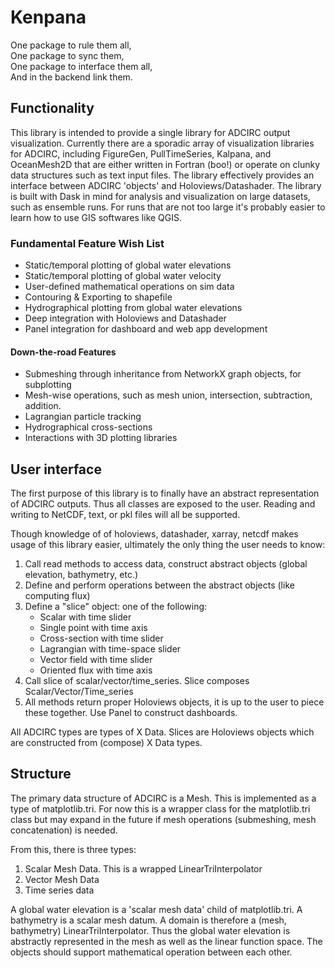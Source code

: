 # Kenpana

One package to rule them all,\
One package to sync them,\
One package to interface them all,\
And in the backend link them. 

## Functionality 
This library is intended to provide a single library for ADCIRC output visualization. Currently there are a sporadic array of visualization libraries for ADCIRC, including FigureGen, PullTimeSeries, Kalpana, and OceanMesh2D that are either written in Fortran (boo!) or operate on clunky data structures such as text input files. The library effectively provides an interface between ADCIRC 'objects' and Holoviews/Datashader. The library is built with Dask in mind for analysis and visualization on large datasets, such as ensemble runs. For runs that are not too large it's probably easier to learn how to use GIS softwares like QGIS. 

### Fundamental Feature Wish List 

* Static/temporal plotting of global water elevations
* Static/temporal plotting of global water velocity 
* User-defined mathematical operations on sim data 
* Contouring & Exporting to shapefile
* Hydrographical plotting from global water elevations 
* Deep integration with Holoviews and Datashader 
* Panel integration for dashboard and web app development

#### Down-the-road Features

* Submeshing through inheritance from NetworkX graph objects, for subplotting
* Mesh-wise operations, such as mesh union, intersection, subtraction, addition.  
* Lagrangian particle tracking 
* Hydrographical cross-sections 
* Interactions with 3D plotting libraries 

## User interface 
The first purpose of this library is to finally have an abstract representation of ADCIRC outputs. Thus all classes are exposed to the user. Reading and writing to NetCDF, text, or pkl files will all be supported. 

Though knowledge of of holoviews, datashader, xarray, netcdf makes usage of this library easier, ultimately the only thing the user needs to know: 

1. Call read methods to access data, construct abstract objects (global elevation, bathymetry, etc.) 
2. Define and perform operations between the abstract objects (like computing flux)
3. Define a "slice" object: one of the following: 
    - Scalar with time slider 
    - Single point with time axis 
    - Cross-section with time slider 
    - Lagrangian with time-space slider 
    - Vector field with time slider
    - Oriented flux with time axis 
4. Call slice of scalar/vector/time_series. Slice composes Scalar/Vector/Time_series
5. All methods return proper Holoviews objects, it is up to the user to piece these together. Use Panel to construct dashboards. 

All ADCIRC types are types of X Data. Slices are Holoviews objects which are constructed from (compose) X Data types. 


## Structure
The primary data structure of ADCIRC is a Mesh. This is implemented as a type of matplotlib.tri. For now this is a wrapper class for the matplotlib.tri class but may expand in the future if mesh operations (submeshing, mesh concatenation) is needed. 

From this, there is three types: 
1. Scalar Mesh Data. This is a wrapped LinearTriInterpolator 
2. Vector Mesh Data 
3. Time series data 

A global water elevation is a 'scalar mesh data' child of matplotlib.tri. A bathymetry is a scalar mesh datum. A domain is therefore a (mesh, bathymetry) LinearTriInterpolator. Thus the global water elevation is abstractly represented in the mesh as well as the linear function space. The objects should support mathematical operation between each other. 
